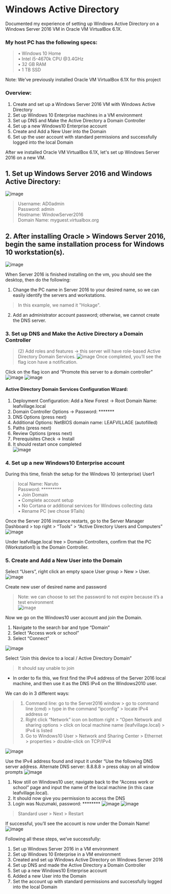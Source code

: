 # Windows Active Directory

Documented my experience of setting up Windows Active Directory on a Windows Server 2016 VM in Oracle VM VirtualBox 6.1X.

### My host PC has the following specs:<br>
> •	Windows 10 Home<br>
•	Intel i5-4670k CPU @3.4GHz<br>
•	32 GB RAM<br>
•	1 TB SSD<br>

Note: We've previously installed Oracle VM VirtualBox 6.1X for this project<br>

### Overview: <br>
1.	Create and set up a Windows Server 2016 VM with Windows Active Directory<br>
2.	Set up Windows 10 Enterprise machines in a VM environment<br>
3.	Set up DNS and Make the Active Directory a Domain Controller<br>
4.	Set up a new Windows10 Enterprise account<br>
5.	Create and Add a New User into the Domain<br>
6.	Set up the user account with standard permissions and successfully logged into the local Domain


After we installed Oracle VM VirtualBox 6.1X, let's set up Windows Server 2016 on a new VM.
## 1. Set up Windows Server 2016 and Windows Active Directory: 
![image](https://github.com/user-attachments/assets/1dd4c523-8434-46e4-9438-f54edbb32e45)

> Username: AD0admin<br>
Password: admin<br>
Hostname: WindowServer2016<br>
Domain Name: myguest.virtualbox.org<br>

## 2. After installing Oracle > Windows Server 2016, begin the same installation process for Windows 10 workstation(s). 
![image](https://github.com/user-attachments/assets/636e94fc-56e7-4024-a2d5-626c24955fab)

When Server 2016 is finished installing on the vm, you should see the desktop, then do the following:

1) Change the PC name in Server 2016 to your desired name, so we can easily identify the servers and workstations.
> In this example, we named it "Hokage".  
2) Add an administrator account password; otherwise, we cannot create the DNS server. 

### 3. Set up DNS and Make the Active Directory a Domain Controller
> (2) Add roles and features -> this server will have role-based Active Directory Domain Services.
![image](https://github.com/user-attachments/assets/4fa94044-fd80-4fb2-809a-65921628b453)
> Once completed, you’ll see the flag icon have a notification.

Click on the flag icon and “Promote this server to a domain controller”
![image](https://github.com/user-attachments/assets/27751c62-375b-4306-9f84-074c57914761)
![image](https://github.com/user-attachments/assets/59431a09-508f-4906-bdc8-54ba82670ed2)

#### Active Directory Domain Services Configuration Wizard:
1.	Deployment Configuration: Add a New Forest -> Root Domain Name: leafvillage.local<br>
2.	Domain Controller Options -> Password: *******<br>
3.	DNS Options (press next)<br>
4.	Additional Options: NetBIOS domain name: LEAFVILLAGE (autofilled)<br>
5.	Paths (press next)<br>
6.	Review Options (press next)<br>
7.	Prerequisites Check -> Install<br>
8.	It should restart once completed<br>
![image](https://github.com/user-attachments/assets/92ad704b-201c-4e48-b3b7-f6e8ae3cce9b)

### 4. Set up a new Windows10 Enterprise account
During this time, finish the setup for the Windows 10 (enterprise) User1<br>
> local Name: Naruto<br>
> Password: *********<br>
> •	Join Domain<br>
> •	Complete account setup <br>
> •	No Cortana or additional services for Windows collecting data<br>
> •	Rename PC (we chose 9Tails)<br>

Once the Server 2016 instance restarts, go to the Server Manager Dashboard > top right > “Tools” > “Active Directory Users and Computers”<br>
![image](https://github.com/user-attachments/assets/59564e9e-bc78-4072-9cec-f1531a522932)

Under leafvillage.local tree > Domain Controllers, confirm that the PC (Workstation1) is the Domain Controller.

### 5. Create and Add a New User into the Domain
Select “Users”, right click an empty space User group > New > User. <br>
![image](https://github.com/user-attachments/assets/5eb18002-dc53-473d-a66e-57315c3d853f)

Create new user of desired name and password 
> Note: we can choose to set the password to not expire because it’s a test environment<br>
![image](https://github.com/user-attachments/assets/5580e898-a239-4b81-9bc6-83278cfc8201)

Now we go on the Windows10 user account and join the Domain.
1.	Navigate to the search bar and type “Domain” 
2.	Select “Access work or school”
3.	Select “Connect”

![image](https://github.com/user-attachments/assets/f20e559b-437e-48d8-9bbc-6be07c2e667b)

Select “Join this device to a local / Active Directory Domain”
> It should say unable to join
- In order to fix this, we first find the IPv4 address of the Server 2016 local machine, and then use it as the DNS IPv4 on the Windows2010 user.

We can do in 3 different ways:
> 1. Command line: go to the Server2016 window > go to command line (cmd) > type in the command “ipconfig” > locate IPv4 address
> or 
> 2. Right click “Network” icon on bottom right > “Open Network and sharing options > click on local machine name (leafvillage.local) > IPv4 is listed
> 3. Go to Windows10 User > Network and Sharing Center > Ethernet > properties > double-click on TCP/IPv4 

![image](https://github.com/user-attachments/assets/7ae93486-3c71-4f74-9ddf-d5b81ccf5220)

Use the IPv4 address found and input it under “Use the following DNS server address. Alternate DNS server: 8.8.8.8 > press okay on all window prompts
![image](https://github.com/user-attachments/assets/48e52a82-8ec4-4586-891e-bef7c79c6d94)

1.	Now still on Windows10 user, navigate back to the “Access work or school” page and input the name of the local machine (in this case leafvillage.local).
2.	It should now give you permission to access the DNS
3.	Login was Nuzumaki, password: ********
![image](https://github.com/user-attachments/assets/68b9b261-3ec9-4e83-aa5d-51df9725f272)
![image](https://github.com/user-attachments/assets/3724dcf1-0d8f-4759-b08e-de3ea8552193)
> Standard user > Next > Restart

If successful, you’ll see the account is now under the Domain Name! 
![image](https://github.com/user-attachments/assets/a97dbbba-d015-4e7f-8994-5c47b4e03d8c)

Following all these steps, we’ve successfully:
1. Set up Windows Server 2016 in a VM environment
2. Set up Windows 10 Enterprise in a VM environment
3. Created and set up Windows Active Directory on Windows Server 2016
4. Set up DNS and made the Active Directory a Domain Controller
5. Set up a new Windows10 Enterprise account
6. Added a new User into the Domain
8. Set the account up with standard permissions and successfully logged into the local Domain
